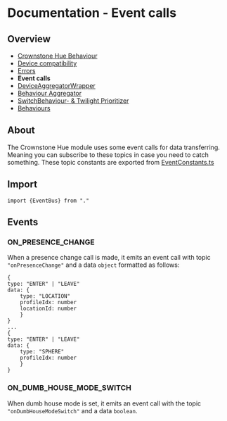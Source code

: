 
# Documentation - Event calls
## Overview
 - [Crownstone Hue Behaviour](/documentation/CrownstoneHueBehaviour.md) 
 - [Device compatibility](/documentation/DeviceSupport.md)
 - [Errors](/documentation/Errors.md)
 - **Event calls**
 - [DeviceAggregatorWrapper](/documentation/DeviceBehaviourWrapper.md)
 - [Behaviour Aggregator](/documentation/BehaviourAggregator.md)
 - [SwitchBehaviour- & Twilight Prioritizer](/documentation/Prioritizer.md)
 - [Behaviours](/documentation/Behaviours.md)


## About
The Crownstone Hue module uses some event calls for data transferring.
Meaning you can subscribe to these topics in case you need to catch something.
These topic constants are exported from [EventConstants.ts](/src/constants/EventConstants.ts)
## Import
`import {EventBus} from "."`
## Events 
### ON_PRESENCE_CHANGE
When a presence change call is made, it emits an event call with topic ```"onPresenceChange"``` and a data ```object``` formatted as follows:
```
{
type: "ENTER" | "LEAVE"
data: {
    type: "LOCATION"
    profileIdx: number
    locationId: number
    }   
}
...
{
type: "ENTER" | "LEAVE"
data: {
    type: "SPHERE"
    profileIdx: number 
    }   
}
```

### ON_DUMB_HOUSE_MODE_SWITCH
When dumb house mode is set, it emits an event call with the topic ```"onDumbHouseModeSwitch"``` and a data ```boolean```.
